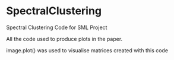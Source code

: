 # SpectralClustering
Spectral Clustering Code for SML Project

All the code used to produce plots in the paper.

image.plot() was used to visualise matrices created with this code
